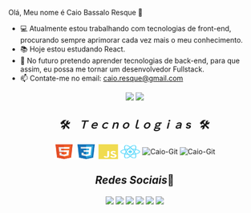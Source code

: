 Olá, Meu nome é Caio Bassalo Resque 👋

- 💻 Atualmente estou trabalhando com tecnologias de front-end, procurando sempre aprimorar cada vez mais o meu conhecimento.
- 📚 Hoje estou estudando React.
- 🚀 No futuro pretendo aprender tecnologias de back-end, para que assim, eu possa me tornar um desenvolvedor Fullstack.
- 📫 Contate-me no email: caio.resque@gmail.com

<div style="text-align: center;">
<p align="center">
<a href="https://github.com/caioresque"></a>
<img width="49%" src="https://github-readme-stats.vercel.app/api?username=caioresque&show_icons=true&theme=gruvbox"/>
<img width="30%" src="https://github-readme-stats.vercel.app/api/top-langs/?username=caioresque&layout-compact&langs_count-16&theme=gruvbox"/>
</p>
</div>

<h2 align="center">🛠️&ensp; <i>Ｔｅｃｎｏｌｏｇｉａ s</i> &ensp;🛠️</h2>
<div style="text-align: center;">
<p align="center">
<img align="center" alt="Caio-HTML" height="30" width="40" src="https://raw.githubusercontent.com/devicons/devicon/master/icons/html5/html5-original.svg">
<img align="center" alt="Caio-CSS" height="30" width="40" src="https://raw.githubusercontent.com/devicons/devicon/master/icons/css3/css3-original.svg">
<img align="center" alt="Caio-Js" height="30" width="40" src="https://raw.githubusercontent.com/devicons/devicon/master/icons/javascript/javascript-plain.svg">
<img align="center" alt="Caio-React" height="30" width="40" src="https://raw.githubusercontent.com/devicons/devicon/master/icons/react/react-original.svg">
<img align="center" alt="Caio-Git" height="30" width="40" src="https://skillicons.dev/icons?i=bootstrap">
<img align="center" alt="Caio-Git" height="30" width="40" src="https://skillicons.dev/icons?i=github" width="32" alt=" icon"/>

</p>
</div>



<h2 align="center"><i>Redes Sociais</i>💬</h2>
<div style="text-align: center;">
<p align="center">
  
<a href="https://m.facebook.com/caioresque" alt="" target="_blank">
<img align="center" src="https://img.shields.io/badge/Facebook-1877F2?style=for-the-badge&logo=facebook&logoColor=white"></a>

<a href="https://instagram.com/caioresque" alt="" target="_blank">
<img align="center" src="https://img.shields.io/badge/Instagram-E4405F?style=for-the-badge&logo=instagram&logoColor=white"></a>

<a href="https://twitter.com/caioresque" alt="" target="_blank">
<img align="center" src="https://img.shields.io/badge/Twitter-1DA1F2?style=for-the-badge&logo=twitter&logoColor=white"></a>

<a href="https://twitch.tv/caioresque" alt="" target="_blank">
<img align="center" src="https://img.shields.io/badge/Twitch-9146FF?style=for-the-badge&logo=twitch&logoColor=white"></a>
  
<a href="https://www.linkedin.com/in/caioresque" alt="" target="_blank">
<img align="center" src="https://img.shields.io/badge/LinkedIn-0077B5?style=for-the-badge&logo=linkedin&logoColor=white"></a>

<a href ="mailto:caio.resque@gmail.com" alt="" target="_blank">
<img align="center" src="https://img.shields.io/badge/Gmail-D14836?style=for-the-badge&logo=gmail&logoColor=white"></a>

</div>
</p>
